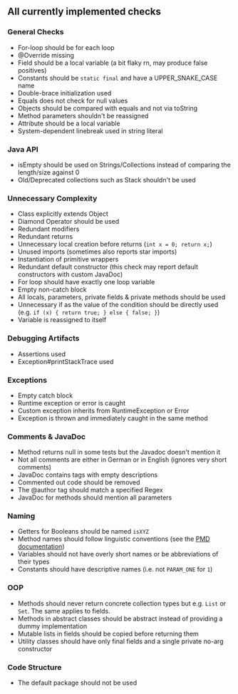 ## All currently implemented checks

### General Checks
* For-loop should be for each loop
* @Override missing
* Field should be a local variable (a bit flaky rn, may produce false positives)
* Constants should be `static final` and have a UPPER_SNAKE_CASE name
* Double-brace initialization used
* Equals does not check for null values
* Objects should be compared with equals and not via toString
* Method parameters shouldn't be reassigned
* Attribute should be a local variable
* System-dependent linebreak used in string literal

### Java API
* isEmpty should be used on Strings/Collections instead of comparing the length/size against 0
* Old/Deprecated collections such as Stack shouldn't be used

### Unnecessary Complexity
* Class explicitly extends Object
* Diamond Operator should be used
* Redundant modifiers
* Redundant returns
* Unnecessary local creation before returns (`int x = 0; return x;`)
* Unused imports (sometimes also reports star imports)
* Instantiation of primitive wrappers
* Redundant default constructor (this check may report default constructors with custom JavaDoc)
* For loop should have exactly one loop variable
* Empty non-catch block
* All locals, parameters, private fields & private methods should be used
* Unnecessary if as the value of the condition should be directly used (e.g. `if (x) { return true; } else { false; }`)
* Variable is reassigned to itself

### Debugging Artifacts
* Assertions used
* Exception#printStackTrace used

### Exceptions
* Empty catch block
* Runtime exception or error is caught
* Custom exception inherits from RuntimeException or Error
* Exception is thrown and immediately caught in the same method

### Comments & JavaDoc
* Method returns null in some tests but the Javadoc doesn't mention it
* Not all comments are either in German or in English (ignores very short comments)
* JavaDoc contains tags with empty descriptions
* Commented out code should be removed
* The @author tag should match a specified Regex
* JavaDoc for methods should mention all parameters

### Naming
* Getters for Booleans should be named `isXYZ`
* Method names should follow linguistic conventions (see the [PMD documentation](https://pmd.github.io/latest/pmd_rules_java_codestyle.html))
* Variables should not have overly short names or be abbreviations of their types
* Constants should have descriptive names (i.e. not `PARAM_ONE` for `1`)

### OOP
* Methods should never return concrete collection types but e.g. `List` or `Set`. The same applies to fields.
* Methods in abstract classes should be abstract instead of providing a dummy implementation
* Mutable lists in fields should be copied before returning them
* Utility classes should have only final fields and a single private no-arg constructor

### Code Structure
* The default package should not be used
